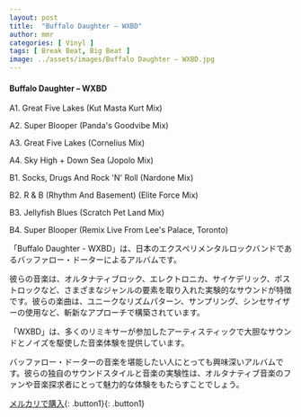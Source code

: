 ```yaml
---
layout: post
title:  "Buffalo Daughter – WXBD"
author: mmr
categories: [ Vinyl ]
tags: [ Break Beat, Big Beat ]
image: ../assets/images/Buffalo Daughter – WXBD.jpg
---
```


#### Buffalo Daughter – WXBD

A1. Great Five Lakes (Kut Masta Kurt Mix)

A2. Super Blooper (Panda's Goodvibe Mix)

A3. Great Five Lakes (Cornelius Mix)

A4. Sky High + Down Sea (Jopolo Mix)

B1. Socks, Drugs And Rock 'N' Roll (Nardone Mix)

B2. R & B (Rhythm And Basement) (Elite Force Mix)

B3. Jellyfish Blues (Scratch Pet Land Mix)

B4. Super Blooper (Remix Live From Lee's Palace, Toronto)

「Buffalo Daughter - WXBD」は、日本のエクスペリメンタルロックバンドであるバッファロー・ドーターによるアルバムです。

彼らの音楽は、オルタナティブロック、エレクトロニカ、サイケデリック、ポストロックなど、さまざまなジャンルの要素を取り入れた実験的なサウンドが特徴です。彼らの楽曲は、ユニークなリズムパターン、サンプリング、シンセサイザーの使用など、斬新なアプローチで構築されています。

「WXBD」は、多くのリミキサーが参加したアーティスティックで大胆なサウンドとノイズを駆使した音楽体験を提供しています。

バッファロー・ドーターの音楽を堪能したい人にとっても興味深いアルバムです。彼らの独自のサウンドスタイルと音楽の実験性は、オルタナティブ音楽のファンや音楽探求者にとって魅力的な体験をもたらすことでしょう。

[メルカリで購入](https://jp.mercari.com/item/m96206628423){: .button1}{: .button1}

